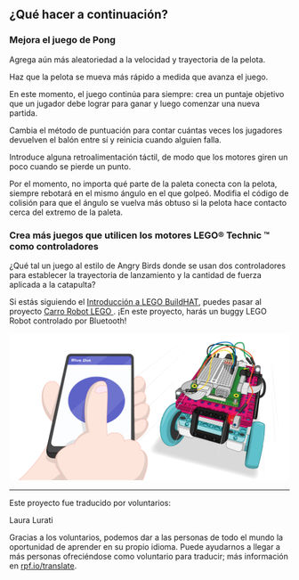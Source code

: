 ## ¿Qué hacer a continuación?

### Mejora el juego de Pong

Agrega aún más aleatoriedad a la velocidad y trayectoria de la pelota.

Haz que la pelota se mueva más rápido a medida que avanza el juego.

En este momento, el juego continúa para siempre: crea un puntaje objetivo que un jugador debe lograr para ganar y luego comenzar una nueva partida.

Cambia el método de puntuación para contar cuántas veces los jugadores devuelven el balón entre sí y reinicia cuando alguien falla.

Introduce alguna retroalimentación táctil, de modo que los motores giren un poco cuando se pierde un punto.

Por el momento, no importa qué parte de la paleta conecta con la pelota, siempre rebotará en el mismo ángulo en el que golpeó. Modifia el código de colisión para que el ángulo se vuelva más obtuso si la pelota hace contacto cerca del extremo de la paleta.

### Crea más juegos que utilicen los motores LEGO® Technic ™ como controladores

¿Qué tal un juego al estilo de Angry Birds donde se usan dos controladores para establecer la trayectoria de lanzamiento y la cantidad de fuerza aplicada a la catapulta?

Si estás siguiendo el [Introducción a LEGO BuildHAT](https://projects.raspberrypi.org/es-ES/pathways/lego-intro), puedes pasar al proyecto [Carro Robot LEGO ](https://projects.raspberrypi.org/es-ES/projects/lego-robot-car). ¡En este proyecto, harás un buggy LEGO Robot controlado por Bluetooth!

![Proyecto de carro robot Lego](images/robotcar.png)

***

Este proyecto fue traducido por voluntarios:

Laura Lurati

Gracias a los voluntarios, podemos dar a las personas de todo el mundo la oportunidad de aprender en su propio idioma. Puede ayudarnos a llegar a más personas ofreciéndose como voluntario para traducir; más información en [rpf.io/translate](https://rpf.io/translate).